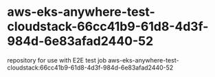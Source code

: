 # aws-eks-anywhere-test-cloudstack-66cc41b9-61d8-4d3f-984d-6e83afad2440-52
repository for use with E2E test job aws-eks-anywhere-test-cloudstack:66cc41b9-61d8-4d3f-984d-6e83afad2440-52
